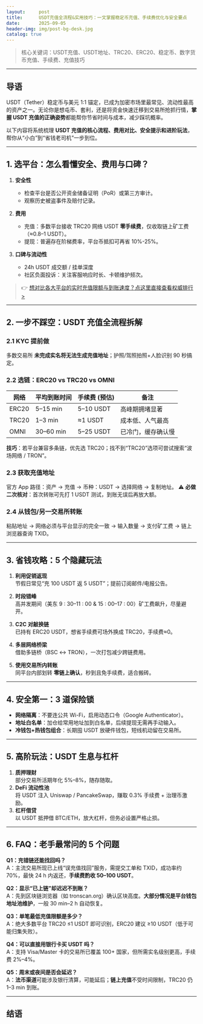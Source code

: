 ```yaml
---
layout:     post
title:      USDT充值全流程&实用技巧：一文掌握稳定币充值、手续费优化与安全要点
date:       2025-09-05
header-img: img/post-bg-desk.jpg
catalog: true
---
```


> 核心关键词：USDT充值、USDT地址、TRC20、ERC20、稳定币、数字货币充值、手续费、充值技巧

---

## 导语

USDT（Tether）稳定币与美元 1:1 锚定，已成为加密市场里最常见、流动性最高的资产之一。无论你是想屯币、套利，还是将资金快速迁移到交易所抢抓行情，**掌握 USDT 充值的正确姿势**都能帮你节省时间与成本，减少踩坑概率。

以下内容将系统梳理 **USDT 充值的核心流程、费用对比、安全提示和进阶玩法**，帮你从“小白”到“省钱老司机”一步到位。

---

## 1. 选平台：怎么看懂安全、费用与口碑？

1. **安全性**  
   - 检查平台是否公开资金储备证明（PoR）或第三方审计。  
   - 观察历史被盗事件及赔付记录。

2. **费用**  
   - 充值：多数平台接收 TRC20 网络 USDT **零手续费**，仅收取链上矿工费（≈0.8–1 USDT）。  
   - 提现：普遍存在阶梯费率，平台币抵扣可再省 10%-25%。

3. **口碑与流动性**  
   - 24h USDT 成交额 / 挂单深度  
   - 社区负面投诉：关注客服响应时长、卡顿维护频次。

> 👉 [想对比各大平台的实时充值限额与到账速度？点这里直接查看权威排行>](https://okxdog.com/)

---

## 2. 一步不踩空：USDT 充值全流程拆解

### 2.1 KYC 提前做
多数交易所 **未完成实名将无法生成充值地址**；护照/驾照拍照+人脸识别 90 秒搞定。

### 2.2 选链：ERC20 vs TRC20 vs OMNI
| 网络 | 平均到账时间 | 手续费 (预估) | 备注 |
|-----|-------------|--------------|------|
| ERC20 | 5–15 min   | 5–10 USDT    | 高峰期拥堵显著 |
| TRC20 | 1–3 min    | ≈1 USDT      | 成本低、人气最高 |
| OMNI  | 30–60 min  | 5–25 USDT    | 已冷门，缓存确认慢 |

**技巧**：若平台兼容多条链，优先选 TRC20；找不到“TRC20”选项可尝试搜索“波场网络 / TRON”。

### 2.3 获取充值地址
官方 App 路径：资产 → 充值 → 币种：USDT → 选择网络 → 复制地址。
⚠️ **必做二次核对**：首次转账可先打 1 USDT 测试，到账无误后再放大额。

### 2.4 从钱包/另一交易所转账
粘贴地址 → 网络必须与平台显示的完全一致 → 输入数量 → 支付矿工费 → 链上浏览器查询 TXID。

---

## 3. 省钱攻略：5 个隐藏玩法

1. **利用促销返现**  
   节假日常见“充 100 USDT 返 5 USDT”；提前订阅邮件/电报公告。

2. **时段错峰**  
   高并发期间（美东 9 : 30–11 : 00 & 15 : 00–17 : 00）矿工费飙升，尽量避开。

3. **C2C 对敲换链**  
   已持有 ERC20 USDT，想省手续费可场外换成 TRC20，手续费≈0。

4. **多层网络桥梁**  
   借助多链桥（BSC ↔ TRON），一次打包减少跨链费用。

5. **使用交易所内转账**  
   同平台内部划转 **零链上确认**，秒到且免手续费，适合搬砖。

---

## 4. 安全第一：3 道保险锁

- **网络隔离**：不要连公共 Wi-Fi，启用动态口令（Google Authenticator）。  
- **地址白名单**：加仓给常用地址加到白名单，后续提现无需再手动输入。  
- **冷钱包+热钱包组合**：长期囤 USDT 放硬件钱包，短线机动留在交易所。

---

## 5. 高阶玩法：USDT 生息与杠杆

1. **质押理财**  
   部分交易所活期年化 5%–8%，随存随取。  
2. **DeFi 流动性池**  
   将 USDT 注入 Uniswap / PancakeSwap，赚取 0.3% 手续费 + 治理币激励。  
3. **杠杆借贷**  
   以 USDT 抵押借 BTC/ETH，放大杠杆，但务必设置严格止损。

---

## 6. FAQ：老手最常问的 5 个问题

**Q1：充错链还能找回吗？**  
A：主流交易所现已上线“误充值找回”服务，需提交工单和 TXID，成功率约 70%，最快 24 h 内返还，**手续费酌收 50–100 USDT**。

**Q2：显示“已上链”却迟迟不到账？**  
A：先到区块链浏览器（如 tronscan.org）确认区块高度。**大部分情况是平台钱包地址池维护**，一般 30 min–2 h 自动恢复。

**Q3：单笔最低充值限额是多少？**  
A：绝大多数平台 TRC20 ≤1 USDT 即可识别，ERC20 建议 ≥10 USDT（低于可能归集失败）。

**Q4：可以直接用银行卡买 USDT 吗？**  
A：支持 Visa/Master 卡的交易所已覆盖 100+ 国家，但所需实名级别更高，手续费 2%–4%。

**Q5：周末或夜间是否会延迟？**  
A：**法币渠道**可能涉及银行清算，可能延后；**链上充值**不受时间限制，TRC20 仍 1–3 min 到账。

---

## 结语